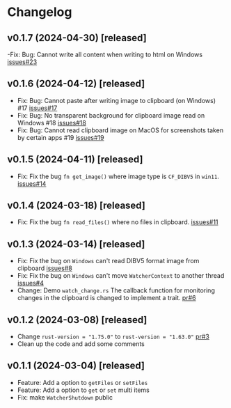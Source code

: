# Changelog

## v0.1.7 (2024-04-30) [released]

-Fix: Bug: Cannot write all content when writing to html on Windows [issues#23](https://github.com/ChurchTao/clipboard-rs/issues/23)

## v0.1.6 (2024-04-12) [released]

- Fix: Bug: Cannot paste after writing image to clipboard (on Windows) #17 [issues#17](https://github.com/ChurchTao/clipboard-rs/issues/17)
- Fix: Bug: No transparent background for clipboard image read on Windows #18 [issues#18](https://github.com/ChurchTao/clipboard-rs/issues/18)
- Fix: Bug: Cannot read clipboard image on MacOS for screenshots taken by certain apps #19 [issues#19](https://github.com/ChurchTao/clipboard-rs/issues/19)

## v0.1.5 (2024-04-11) [released]

- Fix: Fix the bug `fn get_image()` where image type is `CF_DIBV5` in `win11`. [issues#14](https://github.com/ChurchTao/clipboard-rs/issues/14)

## v0.1.4 (2024-03-18) [released]

- Fix: Fix the bug `fn read_files()` where no files in clipboard. [issues#11](https://github.com/ChurchTao/clipboard-rs/issues/11)

## v0.1.3 (2024-03-14) [released]

- Fix: Fix the bug on `Windows` can't read DIBV5 format image from clipboard [issues#8](https://github.com/ChurchTao/clipboard-rs/issues/8)
- Fix: Fix the bug on `Windows` can't move `WatcherContext` to another thread [issues#4](https://github.com/ChurchTao/clipboard-rs/issues/4)
- Change: Demo `watch_change.rs` The callback function for monitoring changes in the clipboard is changed to implement a trait. [pr#6](https://github.com/ChurchTao/clipboard-rs/pull/6)

## v0.1.2 (2024-03-08) [released]

- Change `rust-version = "1.75.0"` to `rust-version = "1.63.0"` [pr#3](https://github.com/ChurchTao/clipboard-rs/pull/3)
- Clean up the code and add some comments

## v0.1.1 (2024-03-04) [released]

- Feature: Add a option to `getFiles` or `setFiles`
- Feature: Add a option to `get` or `set` multi items
- Fix: make `WatcherShutdown` public
